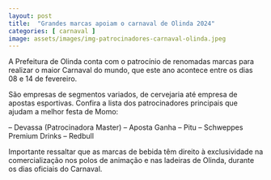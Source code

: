 ```yaml
---
layout: post
title:  "Grandes marcas apoiam o carnaval de Olinda 2024"
categories: [ carnaval ]
image: assets/images/img-patrocinadores-carnaval-olinda.jpeg
---
```

A Prefeitura de Olinda conta com o patrocínio de renomadas marcas para realizar o maior Carnaval do mundo, que este ano acontece entre os dias 08 e 14 de fevereiro.

São empresas de segmentos variados, de cervejaria até empresa de apostas esportivas. Confira a lista dos patrocinadores principais que ajudam a melhor festa de Momo:

– Devassa (Patrocinadora Master)
– Aposta Ganha
– Pitu
– Schweppes Premium Drinks
– Redbull

Importante ressaltar que as marcas de bebida têm direito à exclusividade na comercialização nos polos de animação e nas ladeiras de Olinda, durante os dias oficiais do Carnaval.